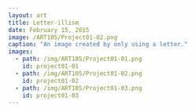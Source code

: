 ```yaml
---
layout: art
title: Letter-illism
date: February 15, 2015
image: /ART105/Project01-02.png
caption: "An image created by only using a letter."
images:
  - path: /img/ART105/Project01-01.png
    id: project01-01
  - path: /img/ART105/Project01-02.png
    id: project01-02
  - path: /img/ART105/Project01-03.png
    id: project01-03
---
```

